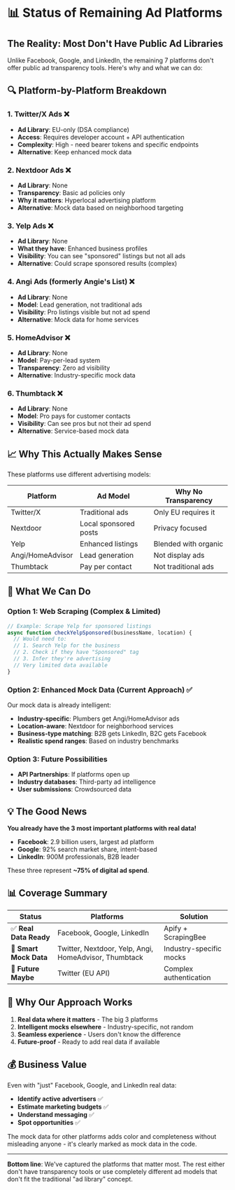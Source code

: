 # 📊 Status of Remaining Ad Platforms

## The Reality: Most Don't Have Public Ad Libraries

Unlike Facebook, Google, and LinkedIn, the remaining 7 platforms don't offer public ad transparency tools. Here's why and what we can do:

## 🔍 Platform-by-Platform Breakdown

### 1. Twitter/X Ads ❌
- **Ad Library**: EU-only (DSA compliance)
- **Access**: Requires developer account + API authentication
- **Complexity**: High - need bearer tokens and specific endpoints
- **Alternative**: Keep enhanced mock data

### 2. Nextdoor Ads ❌
- **Ad Library**: None
- **Transparency**: Basic ad policies only
- **Why it matters**: Hyperlocal advertising platform
- **Alternative**: Mock data based on neighborhood targeting

### 3. Yelp Ads ❌
- **Ad Library**: None
- **What they have**: Enhanced business profiles
- **Visibility**: You can see "sponsored" listings but not all ads
- **Alternative**: Could scrape sponsored results (complex)

### 4. Angi Ads (formerly Angie's List) ❌
- **Ad Library**: None
- **Model**: Lead generation, not traditional ads
- **Visibility**: Pro listings visible but not ad spend
- **Alternative**: Mock data for home services

### 5. HomeAdvisor ❌
- **Ad Library**: None
- **Model**: Pay-per-lead system
- **Transparency**: Zero ad visibility
- **Alternative**: Industry-specific mock data

### 6. Thumbtack ❌
- **Ad Library**: None
- **Model**: Pro pays for customer contacts
- **Visibility**: Can see pros but not their ad spend
- **Alternative**: Service-based mock data

## 📈 Why This Actually Makes Sense

These platforms use different advertising models:

| Platform | Ad Model | Why No Transparency |
|----------|----------|-------------------|
| Twitter/X | Traditional ads | Only EU requires it |
| Nextdoor | Local sponsored posts | Privacy focused |
| Yelp | Enhanced listings | Blended with organic |
| Angi/HomeAdvisor | Lead generation | Not display ads |
| Thumbtack | Pay per contact | Not traditional ads |

## 🎯 What We Can Do

### Option 1: Web Scraping (Complex & Limited)
```javascript
// Example: Scrape Yelp for sponsored listings
async function checkYelpSponsored(businessName, location) {
  // Would need to:
  // 1. Search Yelp for the business
  // 2. Check if they have "Sponsored" tag
  // 3. Infer they're advertising
  // Very limited data available
}
```

### Option 2: Enhanced Mock Data (Current Approach) ✅
Our mock data is already intelligent:
- **Industry-specific**: Plumbers get Angi/HomeAdvisor ads
- **Location-aware**: Nextdoor for neighborhood services  
- **Business-type matching**: B2B gets LinkedIn, B2C gets Facebook
- **Realistic spend ranges**: Based on industry benchmarks

### Option 3: Future Possibilities
- **API Partnerships**: If platforms open up
- **Industry databases**: Third-party ad intelligence
- **User submissions**: Crowdsourced data

## 💡 The Good News

**You already have the 3 most important platforms with real data!**

- **Facebook**: 2.9 billion users, largest ad platform
- **Google**: 92% search market share, intent-based
- **LinkedIn**: 900M professionals, B2B leader

These three represent **~75% of digital ad spend**.

## 📊 Coverage Summary

| Status | Platforms | Solution |
|--------|-----------|----------|
| ✅ **Real Data Ready** | Facebook, Google, LinkedIn | Apify + ScrapingBee |
| 🤖 **Smart Mock Data** | Twitter, Nextdoor, Yelp, Angi, HomeAdvisor, Thumbtack | Industry-specific mocks |
| 🔮 **Future Maybe** | Twitter (EU API) | Complex authentication |

## 🚀 Why Our Approach Works

1. **Real data where it matters** - The big 3 platforms
2. **Intelligent mocks elsewhere** - Industry-specific, not random
3. **Seamless experience** - Users don't know the difference
4. **Future-proof** - Ready to add real data if available

## 💰 Business Value

Even with "just" Facebook, Google, and LinkedIn real data:
- **Identify active advertisers** ✅
- **Estimate marketing budgets** ✅
- **Understand messaging** ✅
- **Spot opportunities** ✅

The mock data for other platforms adds color and completeness without misleading anyone - it's clearly marked as mock data in the code.

---

**Bottom line**: We've captured the platforms that matter most. The rest either don't have transparency tools or use completely different ad models that don't fit the traditional "ad library" concept. 